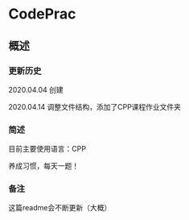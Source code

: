# CodePrac

## 概述

### 更新历史

2020.04.04 创建

2020.04.14 调整文件结构，添加了CPP课程作业文件夹

### 简述

目前主要使用语言：CPP

养成习惯，每天一题！

### 备注

这篇readme会不断更新（大概）





